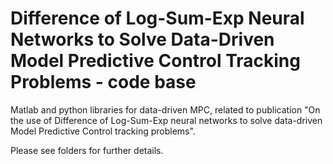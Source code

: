 Difference of Log-Sum-Exp Neural Networks to Solve Data-Driven Model  Predictive Control Tracking Problems - code base
========
Matlab and python libraries for data-driven MPC, related to publication "On the use of Difference of Log-Sum-Exp neural networks to solve data-driven Model Predictive Control tracking problems".

Please see folders for further details.
